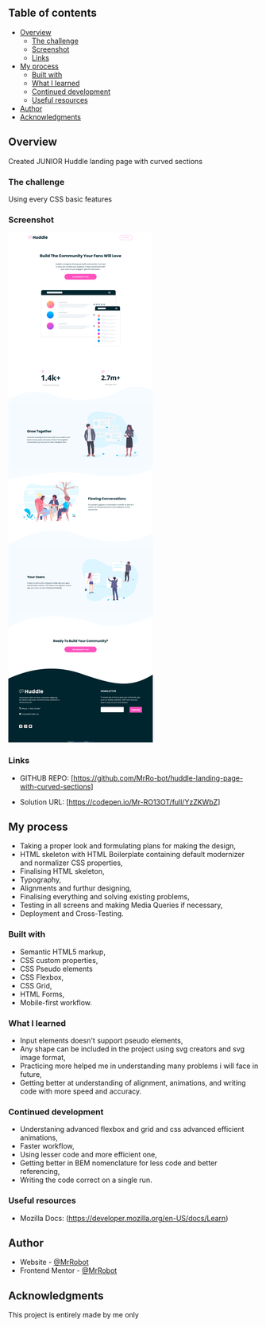 ## Table of contents

- [Overview](#overview)
  - [The challenge](#the-challenge)
  - [Screenshot](#screenshot)
  - [Links](#links)
- [My process](#my-process)
  - [Built with](#built-with)
  - [What I learned](#what-i-learned)
  - [Continued development](#continued-development)
  - [Useful resources](#useful-resources)
- [Author](#author)
- [Acknowledgments](#acknowledgments)

## Overview

Created JUNIOR Huddle landing page with curved sections

### The challenge

Using every CSS basic features

### Screenshot

![](images/final.png)

### Links

- GITHUB REPO: [https://github.com/MrRo-bot/huddle-landing-page-with-curved-sections]

- Solution URL: [https://codepen.io/Mr-RO13OT/full/YzZKWbZ]

## My process

- Taking a proper look and formulating plans for making the design,
- HTML skeleton with HTML Boilerplate containing default modernizer and normalizer CSS properties,
- Finalising HTML skeleton,
- Typography,
- Alignments and furthur designing,
- Finalising everything and solving existing problems,
- Testing in all screens and making Media Queries if necessary,
- Deployment and Cross-Testing.

### Built with

- Semantic HTML5 markup,
- CSS custom properties,
- CSS Pseudo elements
- CSS Flexbox,
- CSS Grid,
- HTML Forms,
- Mobile-first workflow.

### What I learned

- Input elements doesn't support pseudo elements,
- Any shape can be included in the project using svg creators and svg image format,
- Practicing more helped me in understanding many problems i will face in future,
- Getting better at understanding of alignment, animations, and writing code with more speed and accuracy.

### Continued development

- Understaning advanced flexbox and grid and css advanced efficient animations,
- Faster workflow,
- Using lesser code and more efficient one,
- Getting better in BEM nomenclature for less code and better referencing,
- Writing the code correct on a single run.

### Useful resources

- Mozilla Docs: (https://developer.mozilla.org/en-US/docs/Learn)

## Author

- Website - [@MrRobot](https://github.com/MrRo-bot)
- Frontend Mentor - [@MrRobot](https://www.frontendmentor.io/profile/MrRo-bot)

## Acknowledgments

This project is entirely made by me only
